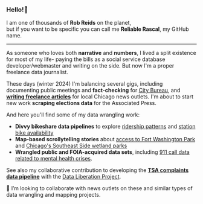 ### Hello!👋
I am one of thousands of **Rob Reids** on the planet,<br>
but if you want to be specific you can call me **Reliable Rascal**, my GitHub name. 
<hr>
<p>As someone who loves both <strong>narrative</strong> and <strong>numbers</strong>, I lived a split existence for most of my life- paying the bills as a social service database developer/webmaster and writing on the side. But now I'm a proper freelance data journalist. 

<p>These days (winter 2024) I'm balancing several gigs, including documenting public meetings and <strong>fact-checking</strong> for <a href="https://www.documenters.org/">City Bureau</a>, and <strong><a href="https://reliablerascal.github.io/">writing freelance articles</a></strong> for local Chicago news outlets. I'm about to start new work <strong>scraping elections data</strong> for the Associated Press.
  
  <p>And here you'll find some of my data wrangling work:
<ul>
  <li><strong>Divvy bikeshare data pipelines</strong> to explore <a href="https://github.com/reliablerascal/divvy-winter/tree/main/notebooks">ridership patterns<a> and <a href="https://github.com/reliablerascal/divvy-performance">station bike availability</a>
    <li><strong>Map-based scrollytelling stories</strong> about <a href="https://github.com/reliablerascal/fort-washington">access to Fort Washington Park</a> and <a href="https://github.com/reliablerascal/bike-far-southeast">Chicago's Southeast Side wetland parks</a>
      <li><strong>Wrangled public and FOIA-acquired data sets</strong>, including <a href="https://github.com/reliablerascal/911-mental-mindsite">911 call data related to mental health crises</a>.
</ul>

<p>See also my collaborative contribution to developing the <strong><a href="https://github.com/data-liberation-project/tsa-complaint-counts">TSA complaints data pipeline</a></strong> with the <a href="https://www.data-liberation-project.org/">Data Liberation Project</a>.

👯 I’m looking to collaborate with news outlets on these and similar types of data wrangling and mapping projects.

  <!--
**reliablerascal/reliablerascal** is a ✨ _special_ ✨ repository because its `README.md` (this file) appears on your GitHub profile.

Here are some ideas to get you started:

- 🔭 I’m currently working on ...
- 🌱 I’m currently learning ...
- 👯 I’m looking to collaborate on ...
- 🤔 I’m looking for help with ...
- 💬 Ask me about ...
- 📫 How to reach me: ...
- 😄 Pronouns: ...
- ⚡ Fun fact: ...
-->
